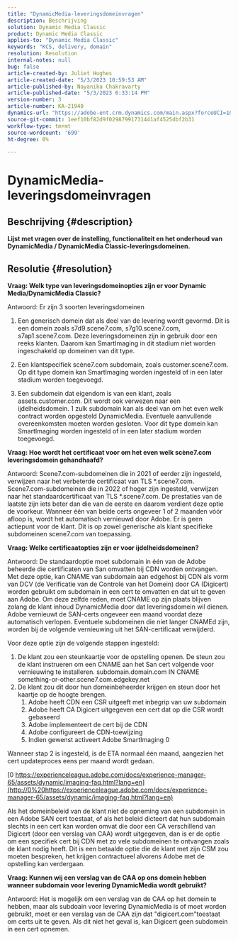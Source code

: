 ```yaml
---
title: "DynamicMedia-leveringsdomeinvragen"
description: Beschrijving
solution: Dynamic Media Classic
product: Dynamic Media Classic
applies-to: "Dynamic Media Classic"
keywords: "KCS, delivery, domain"
resolution: Resolution
internal-notes: null
bug: false
article-created-by: Juliet Hughes
article-created-date: "5/3/2023 10:59:53 AM"
article-published-by: Nayanika Chakravarty
article-published-date: "5/3/2023 6:33:14 PM"
version-number: 3
article-number: KA-21940
dynamics-url: "https://adobe-ent.crm.dynamics.com/main.aspx?forceUCI=1&pagetype=entityrecord&etn=knowledgearticle&id=21e0929c-a1e9-ed11-a7c6-6045bd006079"
source-git-commit: 1eef10bf82d9f02987991731441af4525dbf2b31
workflow-type: tm+mt
source-wordcount: '699'
ht-degree: 0%

---
```


# DynamicMedia-leveringsdomeinvragen

## Beschrijving {#description}


<b>Lijst met vragen over de instelling, functionaliteit en het onderhoud van DynamicMedia / DynamicMedia Classic-leveringsdomeinen.</b>


## Resolutie {#resolution}


<b>Vraag: Welk type van leveringsdomeinopties zijn er voor Dynamic Media/DynamicMedia Classic?</b>

Antwoord: Er zijn 3 soorten leveringsdomeinen

1) Een generisch domein dat als deel van de levering wordt gevormd. Dit is een domein zoals s7d9.scene7.com, s7g10.scene7.com, s7ap1.scene7.com.
Deze leveringsdomeinen zijn in gebruik door een reeks klanten. Daarom kan SmartImaging in dit stadium niet worden ingeschakeld op domeinen van dit type.

2) Een klantspecifiek scène7.com subdomain, zoals customer.scene7.com. Op dit type domein kan SmartImaging worden ingesteld of in een later stadium worden toegevoegd.

3) Een subdomein dat eigendom is van een klant, zoals assets.customer.com. Dit wordt ook verwezen naar een ijdelheidsdomein. 1 zulk subdomain kan als deel van om het even welk contract worden opgesteld DynamicMedia. Eventuele aanvullende overeenkomsten moeten worden gesloten. Voor dit type domein kan SmartImaging worden ingesteld of in een later stadium worden toegevoegd.

<b>Vraag: Hoe wordt het certificaat voor om het even welk scène7.com leveringsdomein gehandhaafd?</b>

Antwoord: Scene7.com-subdomeinen die in 2021 of eerder zijn ingesteld, verwijzen naar het verbeterde certificaat van TLS \*.scene7.com. Scene7.com-subdomeinen die in 2022 of hoger zijn ingesteld, verwijzen naar het standaardcertificaat van TLS \*.scene7.com. De prestaties van de laatste zijn iets beter dan die van de eerste en daarom verdient deze optie de voorkeur. Wanneer één van beide certs ongeveer 1 of 2 maanden vóór afloop is, wordt het automatisch vernieuwd door Adobe. Er is geen actiepunt voor de klant. Dit is op zowel generische als klant specifieke subdomeinen scene7.com van toepassing.

<b>Vraag: Welke certificaatopties zijn er voor ijdelheidsdomeinen?</b>

Antwoord: De standaardoptie moet subdomain in één van de Adobe beheerde die certificaten van San omvatten bij CDN worden ontvangen. Met deze optie, kan CNAME van subdomain aan edgehost bij CDN als vorm van DCV (de Verificatie van de Controle van het Domein) door CA (Digicert) worden gebruikt om subdomain in een cert te omvatten en dat uit te geven aan Adobe. Om deze zelfde reden, moet CNAME op zijn plaats blijven zolang de klant inhoud DynamicMedia door dat leveringsdomein wil dienen. Adobe vernieuwt de SAN-certs ongeveer een maand voordat deze automatisch verlopen. Eventuele subdomeinen die niet langer CNAMEd zijn, worden bij de volgende vernieuwing uit het SAN-certificaat verwijderd.

Voor deze optie zijn de volgende stappen ingesteld:

1. De klant zou een steunkaartje voor de opstelling openen.    De steun zou de klant instrueren om een CNAME aan het San cert volgende voor vernieuwing te installeren.
subdomain.domain.com IN CNAME something-or-other.scene7.com.edgekey.net
2. De klant zou dit door hun domeinbeheerder krijgen en steun door het kaartje op de hoogte brengen.
   1. Adobe heeft CDN een CSR uitgeeft met inbegrip van uw subdomain
   2. Adobe heeft CA Digicert uitgegeven een cert dat op die CSR wordt gebaseerd
   3. Adobe implementeert de cert bij de CDN
   4. Adobe configureert de CDN-toewijzing
   5. Indien gewenst activeert Adobe SmartImaging 0


Wanneer stap 2 is ingesteld, is de ETA normaal één maand, aangezien het cert updateproces eens per maand wordt gedaan.

[0 https://experienceleague.adobe.com/docs/experience-manager-65/assets/dynamic/imaging-faq.html?lang=en](http://0%20https://experienceleague.adobe.com/docs/experience-manager-65/assets/dynamic/imaging-faq.html?lang=en)

Als het domeinbeleid van de klant niet de opneming van een subdomein in een Adobe SAN cert toestaat, of als het beleid dicteert dat hun subdomain slechts in een cert kan worden omvat die door een CA verschillend van Digicert (door een verslag van CAA) wordt uitgegeven, dan is er de optie om een specifiek cert bij CDN met zo vele subdomeinen te ontvangen zoals de klant nodig heeft. Dit is een betaalde optie die de klant met zijn CSM zou moeten bespreken, het krijgen contractueel alvorens Adobe met de opstelling kan verdergaan.

<b>Vraag: Kunnen wij een verslag van de CAA op ons domein hebben wanneer subdomain voor levering DynamicMedia wordt gebruikt?</b>

Antwoord: Het is mogelijk om een verslag van de CAA op het domein te hebben, maar als subdoain voor levering DynamicMedia is of moet worden gebruikt, moet er een verslag van de CAA zijn dat &quot;digicert.com&quot;toestaat om certs uit te geven. Als dit niet het geval is, kan Digicert geen subdomein in een cert opnemen.
